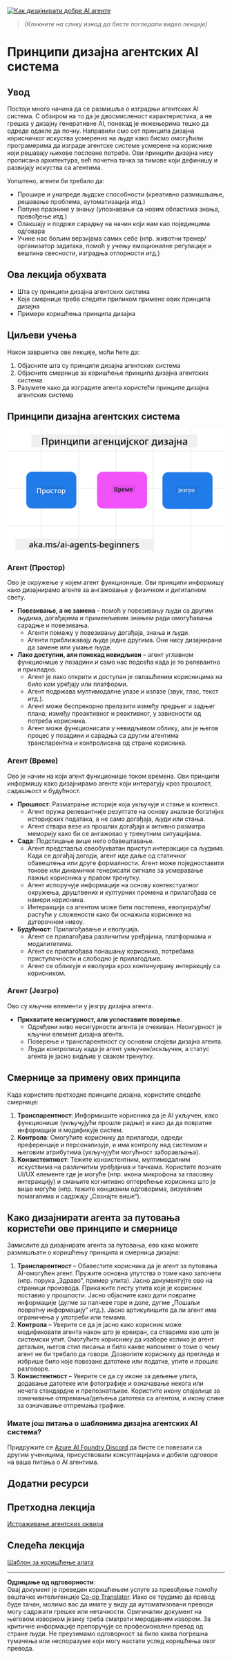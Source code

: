 <!--
CO_OP_TRANSLATOR_METADATA:
{
  "original_hash": "4c46e4ff9e349c521e2b0b17f51afa64",
  "translation_date": "2025-08-30T08:58:56+00:00",
  "source_file": "03-agentic-design-patterns/README.md",
  "language_code": "sr"
}
-->
[![Как дизајнирати добре AI агенте](../../../translated_images/lesson-3-thumbnail.1092dd7a8f1074a5b26e35aa8f810814e05a22fed1765c20c14b2b508c7ae379.sr.png)](https://youtu.be/m9lM8qqoOEA?si=4KimounNKvArQQ0K)

> _(Кликните на слику изнад да бисте погледали видео лекције)_
# Принципи дизајна агентских AI система

## Увод

Постоји много начина да се размишља о изградњи агентских AI система. С обзиром на то да је двосмисленост карактеристика, а не грешка у дизајну генеративне AI, понекад је инжењерима тешко да одреде одакле да почну. Направили смо сет принципа дизајна корисничког искуства усмерених на људе како бисмо омогућили програмерима да изграде агентске системе усмерене на кориснике који решавају њихове пословне потребе. Ови принципи дизајна нису прописана архитектура, већ почетна тачка за тимове који дефинишу и развијају искуства са агентима.

Уопштено, агенти би требало да:

- Прошире и унапреде људске способности (креативно размишљање, решавање проблема, аутоматизација итд.)
- Попуне празнине у знању (упознавање са новим областима знања, превођење итд.)
- Олакшају и подрже сарадњу на начин који нам као појединцима одговара
- Учине нас бољим верзијама самих себе (нпр. животни тренер/организатор задатака, помоћ у учењу емоционалне регулације и вештина свесности, изградња отпорности итд.)

## Ова лекција обухвата

- Шта су принципи дизајна агентских система
- Које смернице треба следити приликом примене ових принципа дизајна
- Примери коришћења принципа дизајна

## Циљеви учења

Након завршетка ове лекције, моћи ћете да:

1. Објасните шта су принципи дизајна агентских система
2. Објасните смернице за коришћење принципа дизајна агентских система
3. Разумете како да изградите агента користећи принципе дизајна агентских система

## Принципи дизајна агентских система

![Принципи дизајна агентских система](../../../translated_images/agentic-design-principles.1cfdf8b6d3cc73c2b738951ee7b2043e224441d98babcf654be69d866120f93a.sr.png)

### Агент (Простор)

Ово је окружење у којем агент функционише. Ови принципи информишу како дизајнирамо агенте за ангажовање у физичком и дигиталном свету.

- **Повезивање, а не замена** – помоћ у повезивању људи са другим људима, догађајима и применљивим знањем ради омогућавања сарадње и повезивања.
  - Агенти помажу у повезивању догађаја, знања и људи.
  - Агенти приближавају људе једне другима. Они нису дизајнирани да замене или умање људе.
- **Лако доступни, али понекад невидљиви** – агент углавном функционише у позадини и само нас подсећа када је то релевантно и прикладно.
  - Агент је лако открити и доступан је овлашћеним корисницима на било ком уређају или платформи.
  - Агент подржава мултимодалне улазе и излазе (звук, глас, текст итд.).
  - Агент може беспрекорно прелазити између предњег и задњег плана; између проактивног и реактивног, у зависности од потреба корисника.
  - Агент може функционисати у невидљивом облику, али је његов процес у позадини и сарадња са другим агентима транспарентна и контролисана од стране корисника.

### Агент (Време)

Ово је начин на који агент функционише током времена. Ови принципи информишу како дизајнирамо агенте који интерагују кроз прошлост, садашњост и будућност.

- **Прошлост**: Разматрање историје која укључује и стање и контекст.
  - Агент пружа релевантније резултате на основу анализе богатијих историјских података, а не само догађаја, људи или стања.
  - Агент ствара везе из прошлих догађаја и активно разматра меморију како би се ангажовао у тренутним ситуацијама.
- **Сада**: Подстицање више него обавештавање.
  - Агент представља свеобухватан приступ интеракцији са људима. Када се догађај догоди, агент иде даље од статичног обавештења или друге формалности. Агент може поједноставити токове или динамички генерисати сигнале за усмеравање пажње корисника у правом тренутку.
  - Агент испоручује информације на основу контекстуалног окружења, друштвених и културних промена и прилагођава се намери корисника.
  - Интеракција са агентом може бити постепена, еволуирајући/растући у сложености како би оснажила кориснике на дугорочном нивоу.
- **Будућност**: Прилагођавање и еволуција.
  - Агент се прилагођава различитим уређајима, платформама и модалитетима.
  - Агент се прилагођава понашању корисника, потребама приступачности и слободно је прилагодљив.
  - Агент се обликује и еволуира кроз континуирану интеракцију са корисником.

### Агент (Језгро)

Ово су кључни елементи у језгру дизајна агента.

- **Прихватите несигурност, али успоставите поверење**.
  - Одређени ниво несигурности агента је очекиван. Несигурност је кључни елемент дизајна агента.
  - Поверење и транспарентност су основни слојеви дизајна агента.
  - Људи контролишу када је агент укључен/искључен, а статус агента је јасно видљив у сваком тренутку.

## Смернице за примену ових принципа

Када користите претходне принципе дизајна, користите следеће смернице:

1. **Транспарентност**: Информишите корисника да је AI укључен, како функционише (укључујући прошле радње) и како да да повратне информације и модификује систем.
2. **Контрола**: Омогућите кориснику да прилагоди, одреди преференције и персонализује, и има контролу над системом и његовим атрибутима (укључујући могућност заборављања).
3. **Конзистентност**: Тежите конзистентним, мултимодалним искуствима на различитим уређајима и тачкама. Користите познате UI/UX елементе где је могуће (нпр. икона микрофона за гласовну интеракцију) и смањите когнитивно оптерећење корисника што је више могуће (нпр. тежите концизним одговорима, визуелним помагалима и садржају „Сазнајте више“).

## Како дизајнирати агента за путовања користећи ове принципе и смернице

Замислите да дизајнирате агента за путовања, ево како можете размишљати о коришћењу принципа и смерница дизајна:

1. **Транспарентност** – Обавестите корисника да је агент за путовања AI-омогућен агент. Пружите основна упутства о томе како започети (нпр. порука „Здраво“, пример упита). Јасно документујте ово на страници производа. Прикажите листу упита које је корисник поставио у прошлости. Јасно објасните како дати повратне информације (дугме за палчеве горе и доле, дугме „Пошаљи повратну информацију“ итд.). Јасно артикулишите да ли агент има ограничења у употреби или темама.
2. **Контрола** – Уверите се да је јасно како корисник може модификовати агента након што је креиран, са стварима као што је системски упит. Омогућите кориснику да изабере колико је агент детаљан, његов стил писања и било какве напомене о томе о чему агент не би требало да говори. Дозволите кориснику да прегледа и избрише било које повезане датотеке или податке, упите и прошле разговоре.
3. **Конзистентност** – Уверите се да су иконе за дељење упита, додавање датотеке или фотографије и означавање некога или нечега стандардне и препознатљиве. Користите икону спајалице за означавање отпремања/дељења датотека са агентом, и икону слике за означавање отпремања графике.

### Имате још питања о шаблонима дизајна агентских AI система?

Придружите се [Azure AI Foundry Discord](https://aka.ms/ai-agents/discord) да бисте се повезали са другим ученицима, присуствовали консултацијама и добили одговоре на ваша питања о AI агентима.

## Додатни ресурси

## Претходна лекција

[Истраживање агентских оквира](../02-explore-agentic-frameworks/README.md)

## Следећа лекција

[Шаблон за коришћење алата](../04-tool-use/README.md)

---

**Одрицање од одговорности**:  
Овај документ је преведен коришћењем услуге за превођење помоћу вештачке интелигенције [Co-op Translator](https://github.com/Azure/co-op-translator). Иако се трудимо да превод буде тачан, молимо вас да имате у виду да аутоматизовани преводи могу садржати грешке или нетачности. Оригинални документ на његовом изворном језику треба сматрати меродавним извором. За критичне информације препоручује се професионални превод од стране људи. Не преузимамо одговорност за било каква погрешна тумачења или неспоразуме који могу настати услед коришћења овог превода.